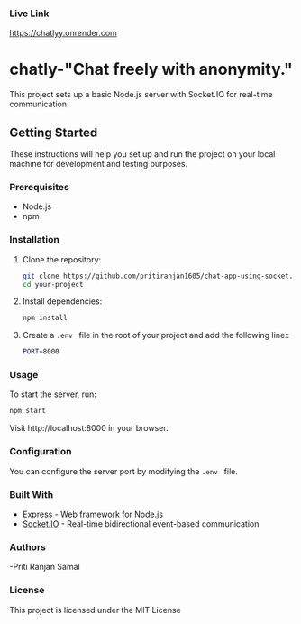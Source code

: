 ### Live Link
<a href="[https://chatlyy.onrender.com](https://chatlyy.onrender.com)">https://chatlyy.onrender.com</a>

# chatly-"Chat freely with anonymity."
This project sets up a basic Node.js server with Socket.IO for real-time communication.

## Getting Started

These instructions will help you set up and run the project on your local machine for development and testing purposes.

### Prerequisites

- Node.js
- npm

### Installation

1. Clone the repository:

   ```bash
   git clone https://github.com/pritiranjan1605/chat-app-using-socket.io.git
   cd your-project
2. Install dependencies:

   ```bash
   npm install
   ```
3. Create a `.env ` file in the root of your project and add the following line::

   ```bash
   PORT=8000
   ```
   
### Usage

To start the server, run:
```bash
npm start
```
Visit http://localhost:8000 in your browser.

### Configuration
You can configure the server port by modifying the `.env ` file.

### Built With

- <a href="">Express</a> - Web framework for Node.js
- <a href="">Socket.IO</a> - Real-time bidirectional event-based communication

### Authors
-Priti Ranjan Samal

### License

This project is licensed under the MIT License 
